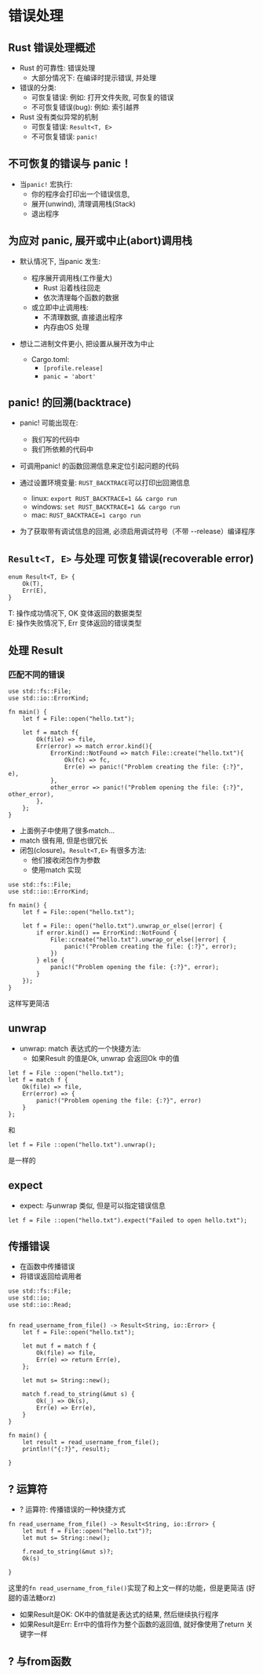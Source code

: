 # 错误处理
## Rust 错误处理概述
* Rust 的可靠性: 错误处理
    * 大部分情况下: 在编译时提示错误, 并处理
* 错误的分类:
    * 可恢复错误: 例如: 打开文件失败, 可恢复的错误
    * 不可恢复错误(bug): 例如: 索引越界
* Rust 没有类似异常的机制
    * 可恢复错误: `Result<T, E>`
    * 不可恢复错误: `panic!`

## 不可恢复的错误与 panic！
* 当`panic!` 宏执行:
    * 你的程序会打印出一个错误信息, 
    * 展开(unwind), 清理调用栈(Stack)
    * 退出程序

## 为应对 panic, 展开或中止(abort)调用栈
* 默认情况下, 当panic 发生:
    * 程序展开调用栈(工作量大)
        * Rust 沿着栈往回走
        * 依次清理每个函数的数据
    * 或立即中止调用栈:
        * 不清理数据, 直接退出程序
        * 内存由OS 处理

* 想让二进制文件更小, 把设置从展开改为中止
    * Cargo.toml: 
        * `[profile.release]`
        * `panic = 'abort'`

## panic! 的回溯(backtrace)
* panic! 可能出现在: 
    * 我们写的代码中
    * 我们所依赖的代码中

* 可调用panic! 的函数回溯信息来定位引起问题的代码
* 通过设置环境变量: `RUST_BACKTRACE`可以打印出回溯信息 
    * linux: `export RUST_BACKTRACE=1 && cargo run` 
    * windows: `set RUST_BACKTRACE=1 && cargo run`
    * mac: `RUST_BACKTRACE=1 cargo run`
* 为了获取带有调试信息的回溯, 必须启用调试符号（不带 --release）编译程序

## `Result<T, E>` 与处理 可恢复错误(recoverable error)
```
enum Result<T, E> {
    Ok(T),
    Err(E),
}
```
T: 操作成功情况下, OK 变体返回的数据类型  
E: 操作失败情况下, Err 变体返回的错误类型

## 处理 Result

### 匹配不同的错误
```
use std::fs::File;
use std::io::ErrorKind;

fn main() {
    let f = File::open("hello.txt");

    let f = match f{
        Ok(file) => file,
        Err(error) => match error.kind(){
            ErrorKind::NotFound => match File::create("hello.txt"){
                Ok(fc) => fc,
                Err(e) => panic!("Problem creating the file: {:?}", e),
            },
            other_error => panic!("Problem opening the file: {:?}", other_error),
        },
    };
}
```

* 上面例子中使用了很多match...
* match 很有用, 但是也很冗长
* 闭包(closure)。`Result<T,E>` 有很多方法:
    * 他们接收闭包作为参数
    * 使用match 实现
```
use std::fs::File;
use std::io::ErrorKind;

fn main() {
    let f = File::open("hello.txt");

    let f = File:: open("hello.txt").unwrap_or_else(|error| {
        if error.kind() == ErrorKind::NotFound {
            File::create("hello.txt").unwrap_or_else(|error| {
                panic!("Problem creating the file: {:?}", error);
            })
        } else {
            panic!("Problem opening the file: {:?}", error);
        }
    });
}
```
这样写更简洁

## unwrap
* unwrap: match 表达式的一个快捷方法:
    * 如果Result 的值是Ok, unwrap 会返回Ok 中的值
```
let f = File ::open("hello.txt");
let f = match f {
    Ok(file) => file,
    Err(error) => {
        panic!("Problem opening the file: {:?}", error)
    }
};
```
和
```
let f = File ::open("hello.txt").unwrap();
```
是一样的

## expect 
* expect: 与unwrap 类似, 但是可以指定错误信息
```
let f = File ::open("hello.txt").expect("Failed to open hello.txt");
```

## 传播错误
* 在函数中传播错误
* 将错误返回给调用者
```
use std::fs::File;
use std::io;
use std::io::Read;


fn read_username_from_file() -> Result<String, io::Error> {
    let f = File::open("hello.txt");

    let mut f = match f {
        Ok(file) => file,
        Err(e) => return Err(e),
    };

    let mut s= String::new();

    match f.read_to_string(&mut s) {
        Ok(_) => Ok(s),
        Err(e) => Err(e),
    }
}

fn main() {
    let result = read_username_from_file();
    println!("{:?}", result);

}
```

## ? 运算符
* ? 运算符: 传播错误的一种快捷方式
```
fn read_username_from_file() -> Result<String, io::Error> {
    let mut f = File::open("hello.txt")?;
    let mut s= String::new();

    f.read_to_string(&mut s)?;
    Ok(s)

}
```
这里的`fn read_username_from_file()`实现了和上文一样的功能，但是更简洁 (好甜的语法糖orz)
* 如果Result是OK: OK中的值就是表达式的结果, 然后继续执行程序
* 如果Result是Err: Err中的值将作为整个函数的返回值, 就好像使用了return 关键字一样

## ? 与from函数
